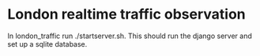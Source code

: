 # London realtime traffic observation

In london_traffic run ./startserver.sh. This should run the django server and set up a sqlite database.
